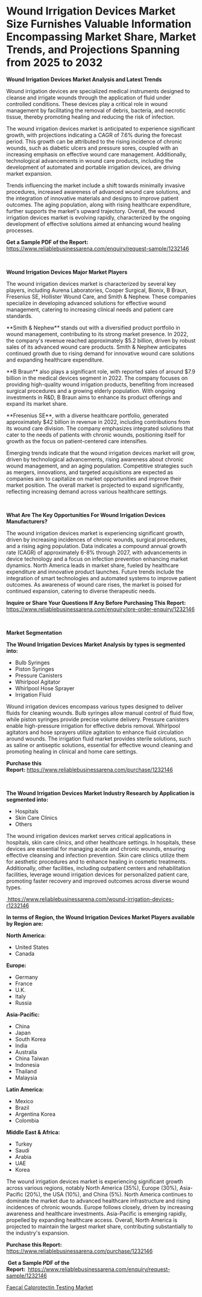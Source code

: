 <p><h1>Wound Irrigation Devices Market Size Furnishes Valuable Information Encompassing Market Share, Market Trends, and Projections Spanning from 2025 to 2032</h1></p><p><strong>Wound Irrigation Devices Market Analysis and Latest Trends</strong></p>
<p><p>Wound irrigation devices are specialized medical instruments designed to cleanse and irrigate wounds through the application of fluid under controlled conditions. These devices play a critical role in wound management by facilitating the removal of debris, bacteria, and necrotic tissue, thereby promoting healing and reducing the risk of infection.</p><p>The wound irrigation devices market is anticipated to experience significant growth, with projections indicating a CAGR of 7.6% during the forecast period. This growth can be attributed to the rising incidence of chronic wounds, such as diabetic ulcers and pressure sores, coupled with an increasing emphasis on effective wound care management. Additionally, technological advancements in wound care products, including the development of automated and portable irrigation devices, are driving market expansion.</p><p>Trends influencing the market include a shift towards minimally invasive procedures, increased awareness of advanced wound care solutions, and the integration of innovative materials and designs to improve patient outcomes. The aging population, along with rising healthcare expenditure, further supports the market's upward trajectory. Overall, the wound irrigation devices market is evolving rapidly, characterized by the ongoing development of effective solutions aimed at enhancing wound healing processes.</p></p>
<p><strong>Get a Sample PDF of the Report:&nbsp;</strong> <a href="https://www.reliablebusinessarena.com/enquiry/request-sample/1232146?utm_campaign=2177&utm_medium=2&utm_source=Github&utm_content=ia&utm_term=04032025&utm_id=wound-irrigation-devices">https://www.reliablebusinessarena.com/enquiry/request-sample/1232146</a></p>
<p>&nbsp;</p>
<p><strong>Wound Irrigation Devices Major Market Players</strong></p>
<p><p>The wound irrigation devices market is characterized by several key players, including Aurena Laboratories, Cooper Surgical, Bionix, B Braun, Fresenius SE, Hollister Wound Care, and Smith & Nephew. These companies specialize in developing advanced solutions for effective wound management, catering to increasing clinical needs and patient care standards.</p><p>**Smith & Nephew** stands out with a diversified product portfolio in wound management, contributing to its strong market presence. In 2022, the company's revenue reached approximately $5.2 billion, driven by robust sales of its advanced wound care products. Smith & Nephew anticipates continued growth due to rising demand for innovative wound care solutions and expanding healthcare expenditure.</p><p>**B Braun** also plays a significant role, with reported sales of around $7.9 billion in the medical devices segment in 2022. The company focuses on providing high-quality wound irrigation products, benefiting from increased surgical procedures and a growing elderly population. With ongoing investments in R&D, B Braun aims to enhance its product offerings and expand its market share.</p><p>**Fresenius SE**, with a diverse healthcare portfolio, generated approximately $42 billion in revenue in 2022, including contributions from its wound care division. The company emphasizes integrated solutions that cater to the needs of patients with chronic wounds, positioning itself for growth as the focus on patient-centered care intensifies.</p><p>Emerging trends indicate that the wound irrigation devices market will grow, driven by technological advancements, rising awareness about chronic wound management, and an aging population. Competitive strategies such as mergers, innovations, and targeted acquisitions are expected as companies aim to capitalize on market opportunities and improve their market position. The overall market is projected to expand significantly, reflecting increasing demand across various healthcare settings.</p></p>
<p>&nbsp;</p>
<p><strong>What Are The Key Opportunities For Wound Irrigation Devices Manufacturers?</strong></p>
<p><p>The wound irrigation devices market is experiencing significant growth, driven by increasing incidences of chronic wounds, surgical procedures, and a rising aging population. Data indicates a compound annual growth rate (CAGR) of approximately 6-8% through 2027, with advancements in device technology and a focus on infection prevention enhancing market dynamics. North America leads in market share, fueled by healthcare expenditure and innovative product launches. Future trends include the integration of smart technologies and automated systems to improve patient outcomes. As awareness of wound care rises, the market is poised for continued expansion, catering to diverse therapeutic needs.</p></p>
<p><strong>Inquire or Share Your Questions If Any Before Purchasing This Report:</strong> <a href="https://www.reliablebusinessarena.com/enquiry/pre-order-enquiry/1232146?utm_campaign=2177&utm_medium=2&utm_source=Github&utm_content=ia&utm_term=04032025&utm_id=wound-irrigation-devices">https://www.reliablebusinessarena.com/enquiry/pre-order-enquiry/1232146</a></p>
<p>&nbsp;</p>
<p><strong>Market Segmentation</strong></p>
<p><strong>The Wound Irrigation Devices Market Analysis by types is segmented into:</strong></p>
<p><ul><li>Bulb Syringes</li><li>Piston Syringes</li><li>Pressure Canisters</li><li>Whirlpool Agitator</li><li>Whirlpool Hose Sprayer</li><li>Irrigation Fluid</li></ul></p>
<p><p>Wound irrigation devices encompass various types designed to deliver fluids for cleaning wounds. Bulb syringes allow manual control of fluid flow, while piston syringes provide precise volume delivery. Pressure canisters enable high-pressure irrigation for effective debris removal. Whirlpool agitators and hose sprayers utilize agitation to enhance fluid circulation around wounds. The irrigation fluid market provides sterile solutions, such as saline or antiseptic solutions, essential for effective wound cleaning and promoting healing in clinical and home care settings.</p></p>
<p><strong>Purchase this Report:&nbsp;</strong><a href="https://www.reliablebusinessarena.com/purchase/1232146?utm_campaign=2177&utm_medium=2&utm_source=Github&utm_content=ia&utm_term=04032025&utm_id=wound-irrigation-devices">https://www.reliablebusinessarena.com/purchase/1232146</a></p>
<p>&nbsp;</p>
<p><strong>The Wound Irrigation Devices Market Industry Research by Application is segmented into:</strong></p>
<p><ul><li>Hospitals</li><li>Skin Care Clinics</li><li>Others</li></ul></p>
<p><p>The wound irrigation devices market serves critical applications in hospitals, skin care clinics, and other healthcare settings. In hospitals, these devices are essential for managing acute and chronic wounds, ensuring effective cleansing and infection prevention. Skin care clinics utilize them for aesthetic procedures and to enhance healing in cosmetic treatments. Additionally, other facilities, including outpatient centers and rehabilitation facilities, leverage wound irrigation devices for personalized patient care, promoting faster recovery and improved outcomes across diverse wound types.</p></p>
<p><a href="https://www.reliablebusinessarena.com/wound-irrigation-devices-r1232146?utm_campaign=2177&utm_medium=2&utm_source=Github&utm_content=ia&utm_term=04032025&utm_id=wound-irrigation-devices">&nbsp;https://www.reliablebusinessarena.com/wound-irrigation-devices-r1232146</a></p>
<p><strong>In terms of Region, the Wound Irrigation Devices Market Players available by Region are:</strong></p>
<p>
    <p> <strong> North America: </strong>
        <ul>
            <li>United States</li>
            <li>Canada</li>
        </ul>
        </p> 
    <p> <strong> Europe: </strong>
        <ul>
            <li>Germany</li>
            <li>France</li>
            <li>U.K.</li>
            <li>Italy</li>
            <li>Russia</li>
        </ul>
        </p> 
    <p> <strong> Asia-Pacific: </strong>
        <ul>
            <li>China</li>
            <li>Japan</li>
            <li>South Korea</li>
            <li>India</li>
            <li>Australia</li>
            <li>China Taiwan</li>
            <li>Indonesia</li>
            <li>Thailand</li>
            <li>Malaysia</li>
        </ul>
        </p> 
    <p> <strong> Latin America: </strong>
        <ul>
            <li>Mexico</li>
            <li>Brazil</li>
            <li>Argentina Korea</li>
            <li>Colombia</li>
        </ul>
        </p> 
    <p> <strong> Middle East & Africa: </strong>
        <ul>
            <li>Turkey</li>
            <li>Saudi</li>
            <li>Arabia</li>
            <li>UAE</li>
            <li>Korea</li>
        </ul>
    </p>
    </p>
<p><p>The wound irrigation devices market is experiencing significant growth across various regions, notably North America (35%), Europe (30%), Asia-Pacific (20%), the USA (10%), and China (5%). North America continues to dominate the market due to advanced healthcare infrastructure and rising incidences of chronic wounds. Europe follows closely, driven by increasing awareness and healthcare investments. Asia-Pacific is emerging rapidly, propelled by expanding healthcare access. Overall, North America is projected to maintain the largest market share, contributing substantially to the industry's expansion.</p></p>
<p><strong>Purchase this Report: </strong><a href="https://www.reliablebusinessarena.com/purchase/1232146?utm_campaign=2177&utm_medium=2&utm_source=Github&utm_content=ia&utm_term=04032025&utm_id=wound-irrigation-devices">https://www.reliablebusinessarena.com/purchase/1232146</a></p>
<p>&nbsp;<strong>Get a Sample PDF of the Report:&nbsp;&nbsp;</strong><a href="https://www.reliablebusinessarena.com/enquiry/request-sample/1232146?utm_campaign=2177&utm_medium=2&utm_source=Github&utm_content=ia&utm_term=04032025&utm_id=wound-irrigation-devices">https://www.reliablebusinessarena.com/enquiry/request-sample/1232146</a></p>
<p><strong></strong></p>
<p><p><a href="https://github.com/SamiaChowdhury801/Market-Research-Report-List-1/blob/main/faecal-calprotectin-testing-market.md?utm_campaign=2177&utm_medium=2&utm_source=Github&utm_content=ia&utm_term=04032025&utm_id=wound-irrigation-devices">Faecal Calprotectin Testing Market</a></p></p>